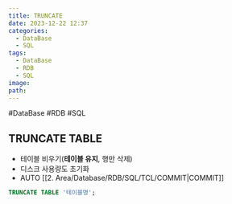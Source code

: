 ```yaml
---
title: TRUNCATE
date: 2023-12-22 12:37
categories:
  - DataBase
  - SQL
tags:
  - DataBase
  - RDB
  - SQL
image: 
path:
---
```

#DataBase #RDB #SQL 

## TRUNCATE TABLE

- 테이블 비우기(**테이블 유지**, 행만 삭제)
- 디스크 사용량도 초기화
- AUTO [[2. Area/Database/RDB/SQL/TCL/COMMIT|COMMIT]]

```sql
TRUNCATE TABLE '테이블명';
```

